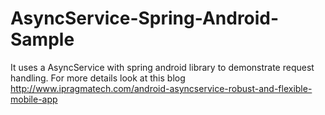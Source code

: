 # AsyncService-Spring-Android-Sample
It uses a AsyncService with spring android library to demonstrate request handling. For more details look at this blog http://www.ipragmatech.com/android-asyncservice-robust-and-flexible-mobile-app
